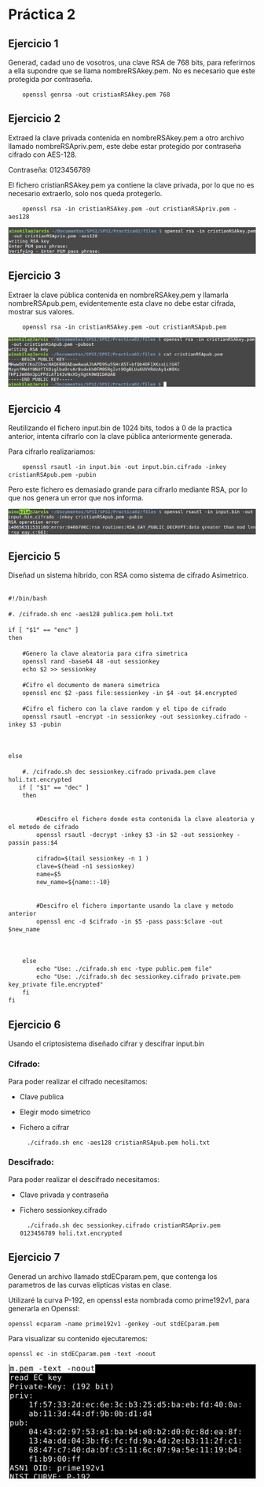 # Práctica 2

## Ejercicio 1
Generad, cadad uno de vosotros, una clave RSA de 768 bits, para referirnos a ella supondre que se llama nombreRSAkey.pem.
No es necesario que este protegida por contraseña.

        openssl genrsa -out cristianRSAkey.pem 768

## Ejercicio 2
Extraed la clave privada contenida en nombreRSAkey.pem a otro archivo llamado nombreRSApriv.pem, este debe estar protegido por contraseña cifrado con AES-128.

Contraseña: 0123456789

El fichero cristianRSAkey.pem ya contiene la clave privada, por lo que no es necesario extraerlo, solo nos queda protegerlo.

        openssl rsa -in cristianRSAkey.pem -out cristianRSApriv.pem -aes128

![Ejercicio 2](img/ejercicio2.png)

## Ejercicio 3
Extraer la clave pública contenida en nombreRSAkey.pem y llamarla nombreRSApub.pem, evidentemente esta clave no debe estar cifrada, mostrar sus valores.

        openssl rsa -in cristianRSAkey.pem -out cristianRSApub.pem

![Ejercicio 3](img/ejercicio3.png)

## Ejercicio 4

Reutilizando el fichero input.bin de 1024 bits, todos a 0 de la practica anterior, intenta cifrarlo con la clave pública anteriormente generada.

Para cifrarlo realizariamos:

        openssl rsautl -in input.bin -out input.bin.cifrado -inkey cristianRSApub.pem -pubin

Pero este fichero es demasiado grande para cifrarlo mediante RSA, por lo que nos genera un error que nos informa.

![Ejercicio 4](img/ejercicio4.png)

## Ejercicio 5

Diseñad un sistema hibrido, con RSA como sistema de cifrado Asimetrico.

```{r, engine='bash', count_lines}

#!/bin/bash

#. /cifrado.sh enc -aes128 publica.pem holi.txt

if [ "$1" == "enc" ]
then

    #Genero la clave aleatoria para cifra simetrica
    openssl rand -base64 48 -out sessionkey
    echo $2 >> sessionkey

    #Cifro el documento de manera simetrica
    openssl enc $2 -pass file:sessionkey -in $4 -out $4.encrypted

    #Cifro el fichero con la clave random y el tipo de cifrado
    openssl rsautl -encrypt -in sessionkey -out sessionkey.cifrado -inkey $3 -pubin



else

    #. /cifrado.sh dec sessionkey.cifrado privada.pem clave holi.txt.encrypted
   if [ "$1" == "dec" ]
    then


        #Descifro el fichero donde esta contenida la clave aleatoria y el metodo de cifrado
        openssl rsautl -decrypt -inkey $3 -in $2 -out sessionkey -passin pass:$4

        cifrado=$(tail sessionkey -n 1 )
        clave=$(head -n1 sessionkey)
        name=$5
        new_name=${name::-10}


        #Descifro el fichero importante usando la clave y metodo anterior
        openssl enc -d $cifrado -in $5 -pass pass:$clave -out $new_name



    else
        echo "Use: ./cifrado.sh enc -type public.pem file"
        echo "Use: ./cifrado.sh dec sessionkey.cifrado private.pem key_private file.encrypted"
    fi
fi

```

## Ejercicio 6
Usando el criptosistema diseñado cifrar y descifrar input.bin

### Cifrado:
Para poder realizar el cifrado necesitamos:
* Clave publica
* Elegir modo simetrico
* Fichero a cifrar

        ./cifrado.sh enc -aes128 cristianRSApub.pem holi.txt


### Descifrado:
Para poder realizar el descifrado necesitamos:
* Clave privada y contraseña
* Fichero sessionkey.cifrado


        ./cifrado.sh dec sessionkey.cifrado cristianRSApriv.pem 0123456789 holi.txt.encrypted


## Ejercicio 7
Generad un archivo llamado stdECparam.pem, que contenga los parametros de las curvas elipticas vistas en clase.

Utilizaré la curva P-192, en openssl esta nombrada como prime192v1, para generarla en Openssl:

    openssl ecparam -name prime192v1 -genkey -out stdECparam.pem

Para visualizar su contenido ejecutaremos:

    openssl ec -in stdECparam.pem -text -noout

![Ejercicio 7](img/ejercicio7.png)
